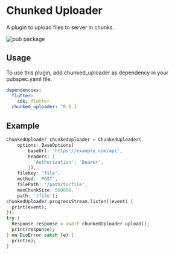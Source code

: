 # Chunked Uploader

A plugin to upload files to server in chunks.

![pub package](https://img.shields.io/pub/v/chunked_uploader.svg)

## Usage

To use this plugin, add chunked_uploader as dependency in your pubspec.yaml file.

``` yaml
dependencies:
  flutter:
    sdk: flutter
  chunked_uploader: ^0.0.1
```

## Example

``` dart
ChunkedUploader chunkedUploader = ChunkedUploader(
    options: BaseOptions(
        baseUrl: 'https://example.com/api',
        headers: {
          'Authorization': 'Bearer',
        }),
    fileKey: 'file',
    method: 'POST',
    filePath: '/path/to/file',
    maxChunkSize: 500000,
    path: '/file');
chunkedUploader.progressStream.listen((event) {
  print(event);
});
try {
  Response response = await chunkedUploader.upload();
  print(response);
} on DioError catch (e) {
  print(e);
}
```